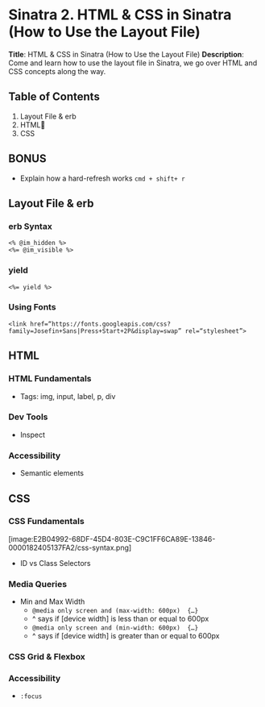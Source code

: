 # Sinatra 2. HTML & CSS in Sinatra (How to Use the Layout File)
**Title**: HTML & CSS in Sinatra (How to Use the Layout File)
**Description**: Come and learn how to use the layout file in Sinatra, we go over HTML and CSS concepts along the way.

## Table of Contents
1. Layout File & erb
2. HTML
3. CSS

## BONUS
- Explain how a hard-refresh works `cmd + shift+ r`

## Layout File & erb
### erb Syntax
```
<% @im_hidden %>
<%= @im_visible %>
```

### yield
`<%= yield %>`

### Using Fonts
`<link href=“https://fonts.googleapis.com/css?family=Josefin+Sans|Press+Start+2P&display=swap” rel=“stylesheet”>`


## HTML
### HTML Fundamentals
- Tags: img, input, label, p, div

### Dev Tools
- Inspect

### Accessibility
- Semantic elements


## CSS
### CSS Fundamentals
[image:E2B04992-68DF-45D4-803E-C9C1FF6CA89E-13846-0000182405137FA2/css-syntax.png]
- ID vs Class Selectors

### Media Queries
- Min and Max Width
	- `@media only screen and (max-width: 600px)  {…}`
	- ^ says if [device width] is less than or equal to 600px
	- `@media only screen and (min-width: 600px)  {…}`
	- ^ says if [device width] is greater than or equal to 600px

### CSS Grid & Flexbox

### Accessibility
- `:focus`

